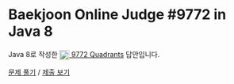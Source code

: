 # Baekjoon Online Judge #9772 in Java 8
Java 8로 작성한 [<img src="https://static.solved.ac/tier_small/2.svg" height="20" align="center">
9772 Quadrants](https://www.acmicpc.net/problem/9772) 답안입니다.

[문제 풀기](https://www.acmicpc.net/problem/9772) /
[제출 보기](https://www.acmicpc.net/source/88663820)

